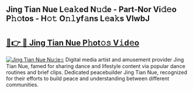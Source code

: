 ## Jing Tian Nue L𝚎a𝚔ed N𝚞𝚍e - Part-Nor Vi𝚍𝚎o P𝚑𝚘tos - H𝚘𝚝 O𝚗𝚕yf𝚊ns L𝚎a𝚔s VIwbJ

# <h2><a href="http://kfc1cpa.oniu.top/?m=Jing+Tian+Nue">🔗👉 🔴 Jing Tian Nue P𝚑ot𝚘𝚜 V𝚒d𝚎o</a></h2>

[![Jing Tian Nue Nu𝚍e𝚜](https://i.imgur.com/0qMVB7G.gif)](http://kfc1cpa.oniu.top/?m=Jing+Tian+Nue)
Digital media artist and amusement provider Jing Tian Nue, famed for sharing dance and lifestyle content via popular dance routines and brief clips. Dedicated peacebuilder Jing Tian Nue, recognized for their efforts to build peace and understanding between different communities.  
